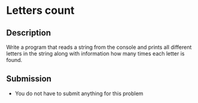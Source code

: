 # Letters count

## Description
Write a program that reads a string from the console and prints all different letters in the string along with information how many times each letter is found. 

## Submission
- You do not have to submit anything for this problem